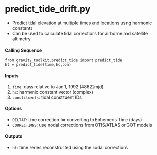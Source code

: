 predict_tide_drift.py
===============

 - Predict tidal elevation at multiple times and locations using harmonic constants  
 - Can be used to calculate tidal corrections for airborne and satellite altimetry  

#### Calling Sequence
```
from gravity_toolkit.predict_tide import predict_tide
ht = predict_tide(time,hc,con)
```

#### Inputs
 1. `time`: days relative to Jan 1, 1992 (48622mjd)
 2. `hc`: harmonic constant vector (complex)
 3. `constituents`: tidal constituent IDs

#### Options
 - `DELTAT`: time correction for converting to Ephemeris Time (days)
 - `CORRECTIONS`: use nodal corrections from OTIS/ATLAS or GOT models

#### Outputs
 - `ht`: time series reconstructed using the nodal corrections
